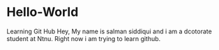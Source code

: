 # Hello-World
Learning Git Hub
Hey, My name is salman siddiqui and i am a dcotorate student at Ntnu.
Right now i am trying to learn github.
